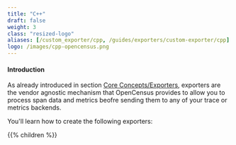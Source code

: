 ```yaml
---
title: "C++"
draft: false
weight: 3
class: "resized-logo"
aliases: [/custom_exporter/cpp, /guides/exporters/custom-exporter/cpp]
logo: /images/cpp-opencensus.png
---
```


#### Introduction

As already introduced in section [Core Concepts/Exporters](/core-concepts/exporters/), exporters are the vendor agnostic mechanism that OpenCensus provides to allow you to process span data and metrics beofre sending them to any of your trace or metrics backends.

You'll learn how to create the following exporters:

{{% children %}}
